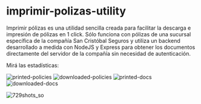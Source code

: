 ﻿# imprimir-polizas-utility

Imprimir pólizas es una utilidad sencilla creada para facilitar la descarga e impresión de pólizas en 1 click.
Sólo funciona con pólizas de una sucursal específica de la compañía San Cristóbal Seguros y utiliza un backend 
desarrollado a medida con NodeJS y Express para obtener los documentos directamente del servidor de la compañía sin necesidad de autenticación.

Mirá las estadísticas:

![printed-policies](https://imprimir-polizas-contador.vercel.app/stats-printed-policies.svg)
![downloaded-policies](https://imprimir-polizas-contador.vercel.app/stats-downloaded-policies.svg)
![printed-docs](https://imprimir-polizas-contador.vercel.app/stats-printed-docs.svg)
![downloaded-docs](https://imprimir-polizas-contador.vercel.app/stats-downloaded-docs.svg)

![729shots_so](https://github.com/FacuMasino/imprimir-polizas-utility/assets/13455216/5a1d98c1-2798-49e4-a0b1-1b008c236345)

